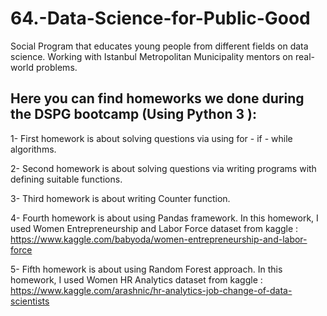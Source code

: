 # 64.-Data-Science-for-Public-Good
Social Program that educates young people from different fields on data science. Working with Istanbul Metropolitan Municipality mentors on real-world problems.
## Here you can find homeworks we done during the DSPG bootcamp (Using Python 3 ):
1- First homework is about solving questions via using for - if - while algorithms.

2- Second homework is about solving questions via writing programs with defining suitable functions.

3- Third homework is about writing Counter function.

4- Fourth homework is about using Pandas framework. In this homework, I used Women Entrepreneurship and Labor Force dataset from kaggle : https://www.kaggle.com/babyoda/women-entrepreneurship-and-labor-force 

5- Fifth homework is about using Random Forest approach. In this homework, I used Women HR Analytics dataset from kaggle : https://www.kaggle.com/arashnic/hr-analytics-job-change-of-data-scientists 

